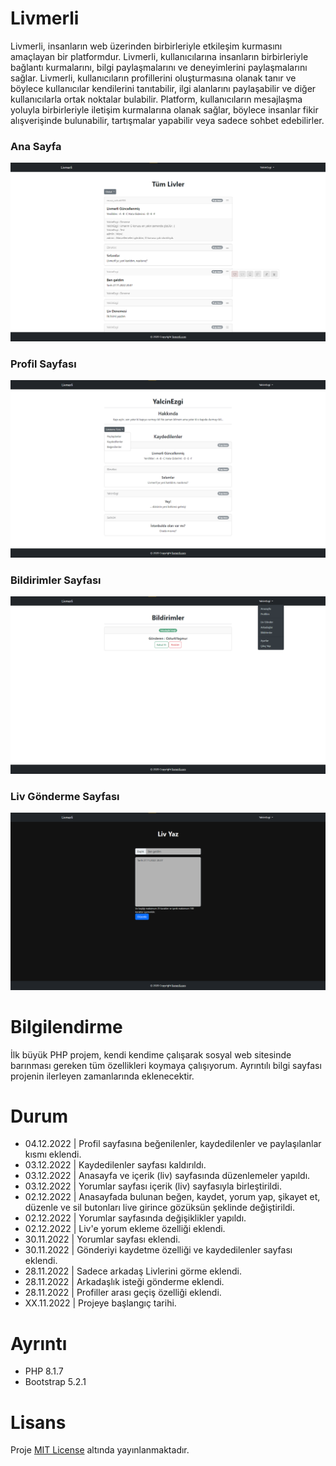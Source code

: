 # Livmerli
Livmerli, insanların web üzerinden birbirleriyle etkileşim kurmasını amaçlayan bir platformdur. Livmerli, kullanıcılarına insanların birbirleriyle bağlantı kurmalarını, bilgi paylaşmalarını ve deneyimlerini paylaşmalarını sağlar. Livmerli, kullanıcıların profillerini oluşturmasına olanak tanır ve böylece kullanıcılar kendilerini tanıtabilir, ilgi alanlarını paylaşabilir ve diğer kullanıcılarla ortak noktalar bulabilir. Platform, kullanıcıların mesajlaşma yoluyla birbirleriyle iletişim kurmalarına olanak sağlar, böylece insanlar fikir alışverişinde bulunabilir, tartışmalar yapabilir veya sadece sohbet edebilirler.

### Ana Sayfa
![Ana Sayfa](GitHub_Items/Livmerli-AnaSayfa.png)
### Profil Sayfası
![Blog Sayfası](GitHub_Items/Livmerli-Profil.png)
### Bildirimler Sayfası
![Blog Sayfası](GitHub_Items/Livmerli-Bildirimler.png)
### Liv Gönderme Sayfası
![Admin Kategoriler](GitHub_Items/Livmerli-Liv.png)

# Bilgilendirme
İlk büyük PHP projem, kendi kendime çalışarak sosyal web sitesinde barınması gereken tüm özellikleri koymaya çalışıyorum. Ayrıntılı bilgi sayfası projenin ilerleyen zamanlarında eklenecektir.

# Durum
- 04.12.2022 | Profil sayfasına beğenilenler, kaydedilenler ve paylaşılanlar kısmı eklendi.
- 03.12.2022 | Kaydedilenler sayfası kaldırıldı.
- 03.12.2022 | Anasayfa ve içerik (liv) sayfasında düzenlemeler yapıldı.
- 03.12.2022 | Yorumlar sayfası içerik (liv) sayfasıyla birleştirildi.
- 02.12.2022 | Anasayfada bulunan beğen, kaydet, yorum yap, şikayet et, düzenle ve sil butonları live girince gözüksün şeklinde değiştirildi.
- 02.12.2022 | Yorumlar sayfasında değişiklikler yapıldı.
- 02.12.2022 | Liv'e yorum ekleme özelliği eklendi.
- 30.11.2022 | Yorumlar sayfası eklendi.
- 30.11.2022 | Gönderiyi kaydetme özelliği ve kaydedilenler sayfası eklendi.
- 28.11.2022 | Sadece arkadaş Livlerini görme eklendi.
- 28.11.2022 | Arkadaşlık isteği gönderme eklendi.
- 28.11.2022 | Profiller arası geçiş özelliği eklendi.
- XX.11.2022 | Projeye başlangıç tarihi.

# Ayrıntı
- PHP 8.1.7
- Bootstrap 5.2.1

# Lisans
Proje [MIT License](./License) altında yayınlanmaktadır.
